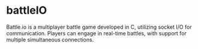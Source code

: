 # battleIO
Battle.io is a multiplayer battle game developed in C, utilizing socket I/O for communication. Players can engage in real-time battles, with support for multiple simultaneous connections. 
